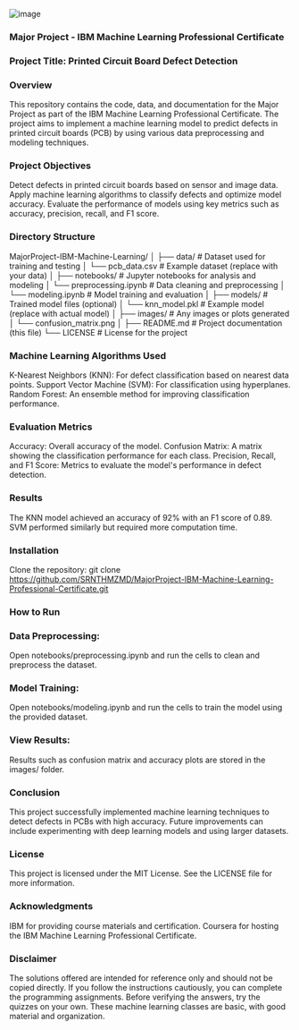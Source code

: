 ![image](https://github.com/user-attachments/assets/e51b97ea-d634-4d8e-9aef-1c83ac87db86)


### Major Project - IBM Machine Learning Professional Certificate

### Project Title: Printed Circuit Board Defect Detection
### Overview
This repository contains the code, data, and documentation for the Major Project as part of the IBM Machine Learning Professional Certificate. The project aims to implement a machine learning model to predict defects in printed circuit boards (PCB) by using various data preprocessing and modeling techniques.

### Project Objectives
Detect defects in printed circuit boards based on sensor and image data.
Apply machine learning algorithms to classify defects and optimize model accuracy.
Evaluate the performance of models using key metrics such as accuracy, precision, recall, and F1 score.

### Directory Structure

MajorProject-IBM-Machine-Learning/
│
├── data/                  # Dataset used for training and testing
│   └── pcb_data.csv        # Example dataset (replace with your data)
│
├── notebooks/              # Jupyter notebooks for analysis and modeling
│   └── preprocessing.ipynb # Data cleaning and preprocessing
│   └── modeling.ipynb      # Model training and evaluation
│
├── models/                 # Trained model files (optional)
│   └── knn_model.pkl       # Example model (replace with actual model)
│
├── images/                 # Any images or plots generated
│   └── confusion_matrix.png
│
├── README.md               # Project documentation (this file)
└── LICENSE                 # License for the project

### Machine Learning Algorithms Used
K-Nearest Neighbors (KNN): For defect classification based on nearest data points.
Support Vector Machine (SVM): For classification using hyperplanes.
Random Forest: An ensemble method for improving classification performance.

### Evaluation Metrics
Accuracy: Overall accuracy of the model.
Confusion Matrix: A matrix showing the classification performance for each class.
Precision, Recall, and F1 Score: Metrics to evaluate the model's performance in defect detection.

### Results
The KNN model achieved an accuracy of 92% with an F1 score of 0.89.
SVM performed similarly but required more computation time.

### Installation
Clone the repository:
git clone https://github.com/SRNTHMZMD/MajorProject-IBM-Machine-Learning-Professional-Certificate.git

### How to Run

### Data Preprocessing:

Open notebooks/preprocessing.ipynb and run the cells to clean and preprocess the dataset.

### Model Training:

Open notebooks/modeling.ipynb and run the cells to train the model using the provided dataset.

### View Results:

Results such as confusion matrix and accuracy plots are stored in the images/ folder.


### Conclusion
This project successfully implemented machine learning techniques to detect defects in PCBs with high accuracy. Future improvements can include experimenting with deep learning models and using larger datasets.

### License
This project is licensed under the MIT License. See the LICENSE file for more information.

### Acknowledgments
IBM for providing course materials and certification.
Coursera for hosting the IBM Machine Learning Professional Certificate.

### Disclaimer
The solutions offered are intended for reference only and should not be copied directly. If you follow the instructions cautiously, you can complete the programming assignments. Before verifying the answers, try the quizzes on your own. These machine learning classes are basic, with good material and organization.
